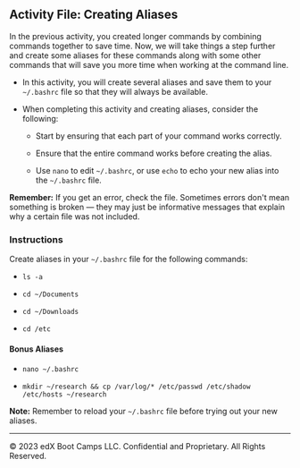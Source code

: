 
## Activity File: Creating Aliases

In the previous activity, you created longer commands by combining commands together to save time. Now, we will take things a step further and create some aliases for these commands along with some other commands that will save you more time when working at the command line.

- In this activity, you will create several aliases and save them to your `~/.bashrc` file so that they will always be available.

- When completing this activity and creating aliases, consider the following:

    - Start by ensuring that each part of your command works correctly.

    - Ensure that the entire command works before creating the alias.

    - Use  `nano` to edit `~/.bashrc`, or use `echo` to echo your new alias into the `~/.bashrc` file.

**Remember:** If you get an error, check the file. Sometimes errors don't mean something is broken — they may just be informative messages that explain why a certain file was not included.

### Instructions

Create aliases in your `~/.bashrc` file for the following commands:

- `ls -a`

- `cd ~/Documents`

- `cd ~/Downloads`

- `cd /etc`

#### Bonus Aliases

- `nano ~/.bashrc`

- `mkdir ~/research && cp /var/log/* /etc/passwd /etc/shadow /etc/hosts ~/research`

**Note:** Remember to reload your `~/.bashrc` file before trying out your new aliases.

---

© 2023 edX Boot Camps LLC. Confidential and Proprietary. All Rights Reserved.    
